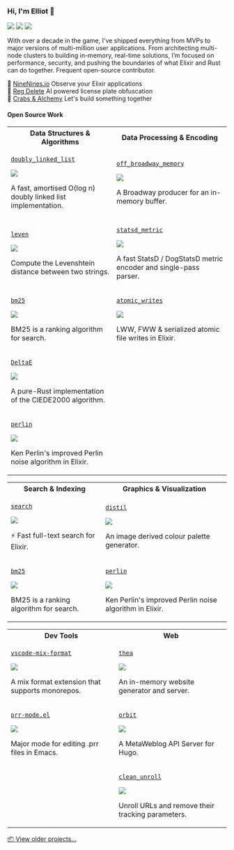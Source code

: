 ### Hi, I'm Elliot 👋

[![](https://img.shields.io/badge/Email-elliotjackson%40mailbox.org-blue)](mailto:elliotjackson@mailbox.org)
[![](https://img.shields.io/badge/Blog-elliotekj.com-blue)](https://elliotekj.com)
[![](https://img.shields.io/badge/Resume-Send%20Request-blue)](mailto:elliotjackson@mailbox.org?subject=Resume%20Request&body=Hi%2C%20%0A%0AI%20work%20for%20%5Bcompany%5D%20and%20we're%20hiring.%20Please%20could%20you%20forward%20me%20your%20resume.%0A%0ACheers%2C%0A%5Bname%5D)

With over a decade in the game, I've shipped everything from MVPs to major versions of multi-million user applications. From architecting multi-node clusters to building in-memory, real-time solutions, I’m focused on performance, security, and pushing the boundaries of what Elixir and Rust can do together. Frequent open-source contributor.

👀 [NineNines.io](https://ninenines.io) Observe your Elixir applications  
🚗 [Reg Delete](https://apps.apple.com/gb/app/reg-delete/id6737629797?utm_source=github) AI powered license plate obfuscation    
🧪 [Crabs & Alchemy](https://crabsandalchemy.com) Let's build something together

#### Open Source Work

<table>
  <tr>
    <th>Data Structures & Algorithms</th>
    <th>Data Processing & Encoding</th>
  </tr>
  <tr>
    <td>
      <p><a href="https://github.com/elliotekj/doubly_linked_list"><code>doubly_linked_list</code></a></p>
      <img src="https://img.shields.io/badge/lang-elixir-purple" />
      <p>A fast, amortised O(log n) doubly linked list implementation.</p>
    </td>
    <td>
      <p><a href="https://github.com/elliotekj/off_broadway_memory"><code>off_broadway_memory</code></a></p>
      <img src="https://img.shields.io/badge/lang-elixir-purple" />
      <p>A Broadway producer for an in-memory buffer.</p>
    </td>
  </tr>
  <tr>
    <td>
      <p><a href="https://github.com/elliotekj/leven"><code>leven</code></a></p>
      <img src="https://img.shields.io/badge/lang-elixir-purple" />
      <p>Compute the Levenshtein distance between two strings.</p>
    </td>
    <td>
      <p><a href="https://github.com/elliotekj/statsd_metric"><code>statsd_metric</code></a></p>
      <img src="https://img.shields.io/badge/lang-elixir-purple" />
      <p>A fast StatsD / DogStatsD metric encoder and single-pass parser.</p>
    </td>
  </tr>
  <tr>
    <td>
      <p><a href="https://github.com/elliotekj/bm25"><code>bm25</code></a></p>
      <img src="https://img.shields.io/badge/lang-elixir-purple" />
      <p>BM25 is a ranking algorithm for search.</p>
    </td>
    <td>
      <p><a href="https://github.com/elliotekj/atomic_writes"><code>atomic_writes</code></a></p>
      <img src="https://img.shields.io/badge/lang-elixir-purple" />
      <p>LWW, FWW & serialized atomic file writes in Elixir.</p>
    </td>
  </tr>
  <tr>
    <td>
      <p><a href="https://github.com/elliotekj/DeltaE"><code>DeltaE</code></a></p>
      <img src="https://img.shields.io/badge/lang-rust-orange" />
      <p>A pure-Rust implementation of the CIEDE2000 algorithm.</p>
    </td>
    <td></td>
  </tr>
  <tr>
    <td>
      <p><a href="https://github.com/elliotekj/perlin"><code>perlin</code></a></p>
      <img src="https://img.shields.io/badge/lang-elixir-purple" />
      <p>Ken Perlin's improved Perlin noise algorithm in Elixir.</p>
    </td>
    <td></td>
  </tr>
</table>

<table>
  <tr>
    <th>Search & Indexing</th>
    <th>Graphics & Visualization</th>
  </tr>
  <tr>
    <td>
      <p><a href="https://github.com/elliotekj/search"><code>search</code></a></p>
      <img src="https://img.shields.io/badge/lang-elixir-purple" />
      <p>⚡ Fast full-text search for Elixir.</p>
    </td>
    <td>
      <p><a href="https://github.com/elliotekj/distil"><code>distil</code></a></p>
      <img src="https://img.shields.io/badge/lang-rust-orange" />
      <p>An image derived colour palette generator.</p>
    </td>
  </tr>
  <tr>
    <td>
      <p><a href="https://github.com/elliotekj/bm25"><code>bm25</code></a></p>
      <img src="https://img.shields.io/badge/lang-elixir-purple" />
      <p>BM25 is a ranking algorithm for search.</p>
    </td>
    <td>
      <p><a href="https://github.com/elliotekj/perlin"><code>perlin</code></a></p>
      <img src="https://img.shields.io/badge/lang-elixir-purple" />
      <p>Ken Perlin's improved Perlin noise algorithm in Elixir.</p>
    </td>
  </tr>
</table>

<table>
  <tr>
    <th>Dev Tools</th>
    <th>Web</th>
  </tr>
  <tr>
    <td>
      <p><a href="https://github.com/elliotekj/vscode-mix-format"><code>vscode-mix-format</code></a></p>
      <img src="https://img.shields.io/badge/lang-javascript-yellow" />
      <p>A mix format extension that supports monorepos.</p>
    </td>
    <td>
      <p><a href="https://github.com/elliotekj/thea"><code>thea</code></a></p>
      <img src="https://img.shields.io/badge/lang-rust-orange" />
      <p>An in-memory website generator and server.</p>
    </td>
  </tr>
  <tr>
    <td>
      <p><a href="https://github.com/elliotekj/prr-mode.el"><code>prr-mode.el</code></a></p>
      <img src="https://img.shields.io/badge/lang-elisp-magenta" />
      <p>Major mode for editing .prr files in Emacs.</p>
    </td>
    <td>
      <p><a href="https://github.com/elliotekj/orbit"><code>orbit</code></a></p>
      <img src="https://img.shields.io/badge/lang-ruby-red" />
      <p>A MetaWeblog API Server for Hugo.</p>
    </td>
  </tr>
  <tr>
    <td></td>
    <td>
      <p><a href="https://github.com/elliotekj/clean_unroll"><code>clean_unroll</code></a></p>
      <img src="https://img.shields.io/badge/lang-elixir-purple" />
      <p>Unroll URLs and remove their tracking parameters.</p>
    </td>
  </tr>
</table>

[📦 View older projects...](https://elliotekj.com/opensource)
